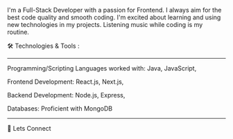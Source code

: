 I'm a Full-Stack Developer with a passion for Frontend. I always aim for the best code quality and smooth coding. I'm excited about learning and using new technologies in my projects. Listening music while coding is my routine.

🛠️ Technologies & Tools :
_________________________________________________________________________
Programming/Scripting Languages worked with: Java, JavaScript,

Frontend Development: React.js, Next.js,

Backend Development: Node.js, Express,

Databases: Proficient with MongoDB

__________________________________________________________________________
🐶 Lets Connect

